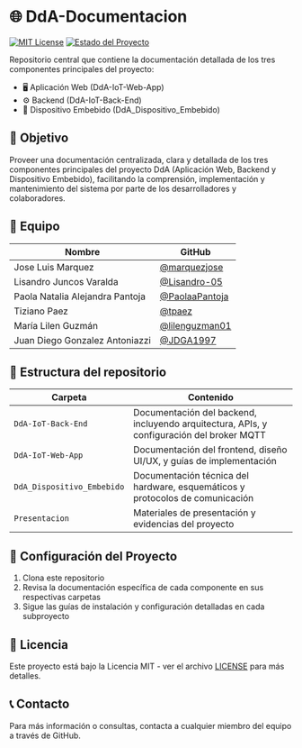# 🌐 DdA-Documentacion

[![MIT License](https://img.shields.io/badge/License-MIT-green.svg)](https://choosealicense.com/licenses/mit/)
[![Estado del Proyecto](https://img.shields.io/badge/Estado-En_Desarrollo-yellow)](https://github.com/ISPC-PI-II-2024/DdA-Documentacion)

Repositorio central que contiene la documentación detallada de los tres componentes principales del proyecto:
- 🖥️ Aplicación Web (DdA-IoT-Web-App)
- ⚙️ Backend (DdA-IoT-Back-End)
- 🔌 Dispositivo Embebido (DdA_Dispositivo_Embebido)

## 🎯 Objetivo
Proveer una documentación centralizada, clara y detallada de los tres componentes principales del proyecto DdA (Aplicación Web, Backend y Dispositivo Embebido), facilitando la comprensión, implementación y mantenimiento del sistema por parte de los desarrolladores y colaboradores.


## 👥 Equipo

| Nombre                        | GitHub                                 |
|------------------------------|----------------------------------------|
| Jose Luis Marquez               | [@marquezjose](https://github.com/marquezjose) |
| Lisandro Juncos Varalda         | [@Lisandro-05](https://github.com/Lisandro-05) |
| Paola Natalia Alejandra Pantoja | [@PaolaaPantoja](https://github.com/PaolaaPantoja) |
| Tiziano Paez                    | [@tpaez](https://github.com/tpaez) |
| María Lilen Guzmán              | [@lilenguzman01](https://github.com/lilenguzman01) |
| Juan Diego Gonzalez Antoniazzi  | [@JDGA1997](https://github.com/JDGA1997) | 

## 📂 Estructura del repositorio
| Carpeta | Contenido |
|--------|---------|
| `DdA-IoT-Back-End` | Documentación del backend, incluyendo arquitectura, APIs, y configuración del broker MQTT |
| `DdA-IoT-Web-App` | Documentación del frontend, diseño UI/UX, y guías de implementación |
| `DdA_Dispositivo_Embebido` | Documentación técnica del hardware, esquemáticos y protocolos de comunicación |
| `Presentacion` | Materiales de presentación y evidencias del proyecto |

## 🚀 Configuración del Proyecto
1. Clona este repositorio
2. Revisa la documentación específica de cada componente en sus respectivas carpetas
3. Sigue las guías de instalación y configuración detalladas en cada subproyecto

## 📄 Licencia
Este proyecto está bajo la Licencia MIT - ver el archivo [LICENSE](LICENSE) para más detalles.

## 📞 Contacto
Para más información o consultas, contacta a cualquier miembro del equipo a través de GitHub.
